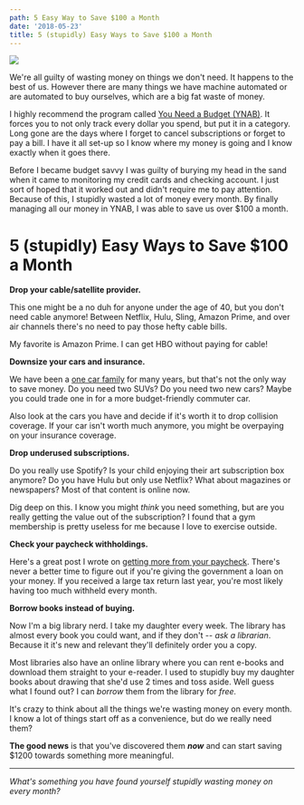 ```yaml
---
path: 5 Easy Way to Save $100 a Month
date: '2018-05-23'
title: 5 (stupidly) Easy Ways to Save $100 a Month
---
```

![](/assets/5wayssave100month.png)

We're all guilty of wasting money on things we don't need.  It happens to the best of us.  However there are many things we have machine automated or are automated to buy ourselves, which are a big fat waste of money.  

I highly recommend the program called [You Need a Budget (YNAB)](https://www.youneedabudget.com/).  It forces you to not only track every dollar you spend, but put it in a category.  Long gone are the days where I forget to cancel subscriptions or forget to pay a bill.  I have it all set-up so I know where my money is going and I know exactly when it goes there.

Before I became budget savvy I was guilty of burying my head in the sand when it came to monitoring my credit cards and checking account.  I just sort of hoped that it worked out and didn't require me to pay attention.  Because of this, I stupidly wasted a lot of money every month.  By finally managing all our money in YNAB, I was able to save us over $100 a month.

# 5 (stupidly) Easy Ways to Save $100 a Month

**Drop your cable/satellite provider.**

This one might be a no duh for anyone under the age of 40, but you don't need cable anymore!  Between Netflix, Hulu, Sling, Amazon Prime, and over air channels there's no need to pay those hefty cable bills. 

My favorite is Amazon Prime. I can get HBO without paying for cable!

**Downsize your cars and insurance.**

We have been a [one car family](https://kohlifornia.com/3-tips-for-living-the-one-car-life/) for many years, but that's not the only way to save money.  Do you need two SUVs?  Do you need two new cars?  Maybe you could trade one in for a more budget-friendly commuter car.  

Also look at the cars you have and decide if it's worth it to drop collision coverage.  If your car isn't worth much anymore, you might be overpaying on your insurance coverage.

**Drop underused subscriptions.**

Do you really use Spotify?  Is your child enjoying their art subscription box anymore?  Do you have Hulu but only use Netflix? What about magazines or newspapers? Most of that content is online now.  

Dig deep on this.  I know you might _think_ you need something, but are you really getting the value out of the subscription?  I found that a gym membership is pretty useless for me because I love to exercise outside.

**Check your paycheck withholdings.**

Here's a great post I wrote on [getting more from your paycheck](https://kohlifornia.com/3-easy-ways-to-increase-your-paycheck).  There's never a better time to figure out if you're giving the government a loan on your money.  If you received a large tax return last year, you're most likely having too much withheld every month.

**Borrow books instead of buying.**

Now I'm a big library nerd.  I take my daughter every week.  The library has almost every book you could want, and if they don't -- _ask a librarian_.  Because it it's new and relevant they'll definitely order you a copy.  

Most libraries also have an online library where you can rent e-books and download them straight to your e-reader.  I used to stupidly buy my daughter books about drawing that she'd use 2 times and toss aside.  Well guess what I found out? I can _borrow_ them from the library for _free._

It's crazy to think about all the things we're wasting money on every month.  I know a lot of things start off as a convenience, but do we really need them?  

**The good news** is that you've discovered them **_now_** and can start saving $1200 towards something more meaningful.

- - -

_What's something you have found yourself stupidly wasting money on every month?_
